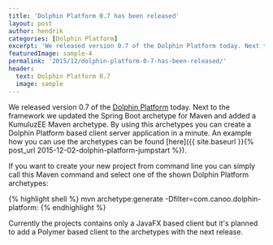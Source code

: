 ```yaml
---
title: 'Dolphin Platform 0.7 has been released'
layout: post
author: hendrik
categories: [Dolphin Platform]
excerpt: 'We released version 0.7 of the Dolphin Platform today. Next to the framework we updated the Spring Boot archetype for Maven and added a KumuluzEE Maven archetype.'
featuredImage: sample-4
permalink: '2015/12/dolphin-platform-0-7-has-been-released/'
header:
  text: Dolphin Platform 0.7
  image: sample
---
```

We released version 0.7 of the [Dolphin Platform](http://www.dolphin-platform.io) today. Next to the framework we updated the Spring Boot archetype for Maven and added a KumuluzEE Maven archetype. By using this archetypes you can create a Dolphin Platform based client server application in a minute. An example how you can use the archetypes can be found [here]({{ site.baseurl }}{% post_url 2015-12-02-dolphin-platform-jumpstart %}).

If you want to create your new project from command line you can simply call this Maven command and select one of the shown Dolphin Platform archetypes:

{% highlight shell %}
mvn archetype:generate -Dfilter=com.canoo.dolphin-platform:
{% endhighlight %}

Currently the projects contains only a JavaFX based client but it's planned to add a Polymer based client to the archetypes with the next release.
